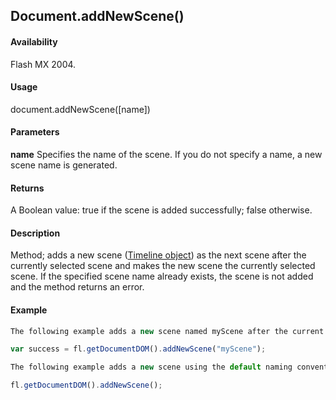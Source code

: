 ## Document.addNewScene()

#### Availability

Flash MX 2004.

#### Usage

document.addNewScene([name])

#### Parameters

**name** Specifies the name of the scene. If you do not specify a name, a new scene name is generated.

#### Returns

A Boolean value: true if the scene is added successfully; false otherwise.

#### Description

Method; adds a new scene ([Timeline object](../Timeline_object/timeline_summary.md)) as the next scene after the currently selected scene and makes the new scene the currently selected scene. If the specified scene name already exists, the scene is not added and the method returns an error.

#### Example

```javascript
The following example adds a new scene named myScene after the current scene in the current document. The variable success will be true when the new scene is created; false otherwise.

var success = fl.getDocumentDOM().addNewScene("myScene");

The following example adds a new scene using the default naming convention. If only one scene exists, the newly created scene is named "Scene 2".

fl.getDocumentDOM().addNewScene();

```
